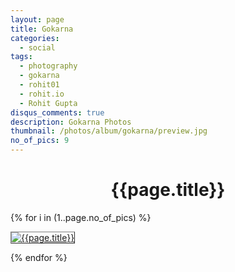 ```yaml
---
layout: page
title: Gokarna
categories:
  - social
tags:
  - photography
  - gokarna
  - rohit01
  - rohit.io
  - Rohit Gupta
disqus_comments: true
description: Gokarna Photos
thumbnail: /photos/album/gokarna/preview.jpg
no_of_pics: 9
---
```


<h1 align="center">{{page.title}}</h1>

{% for i in (1..page.no_of_pics) %}
<p>
  <a href="./hd/{{i}}.jpg">
    <img src="./regular/{{i}}.jpg" alt="{{page.title}}" style="border: 1px outset gray;">
  </a>
</p>
{% endfor %}
